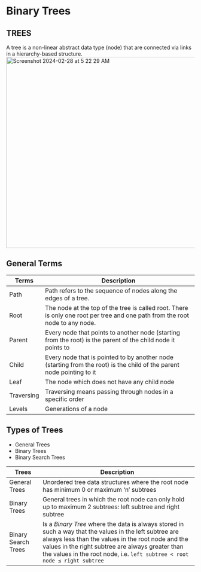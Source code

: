 # Binary Trees


## TREES

A tree is a non-linear abstract data type (node) that are connected via links in a hierarchy-based structure.<img width="511" alt="Screenshot 2024-02-28 at 5 22 29 AM" src="https://github.com/HucksApp/binary_trees/assets/58187974/56d187da-ab38-44a6-93d8-9ac0726782bb">

## General Terms

 Terms                     |      Description 
 --------------------------|---------------------
 Path                      | Path refers to the sequence of nodes along the edges of a tree.
 Root                      | The node at the top of the tree is called root. There is only one root per tree and one path from the root node to any node.
 Parent                    | Every node that points to another node (starting from the root) is the parent of the child node it points to
 Child                     | Every node that is pointed to by another node (starting from the root) is the child of the parent node pointing to it
 Leaf                      | The node which does not have any child node 
 Traversing                | Traversing means passing through nodes in a specific order
 Levels                    | Generations of a node 


 ## Types of Trees

* General Trees
* Binary Trees
* Binary Search Trees


Trees                     |      Description 
--------------------------|---------------------
 General Trees            | Unordered tree data structures where the root node has minimum 0 or maximum ‘n’ subtrees
 Binary Trees             | General trees in which the root node can only hold up to maximum 2 subtrees: left subtree and right subtree
 Binary Search Trees      | Is a *Binary Tree* where the data is always stored in such a way that the values in the left subtree are always less than the values in the root node and the values in the right subtree are always greater than the values in the root node, i.e. `left subtree < root node ≤ right subtree`
